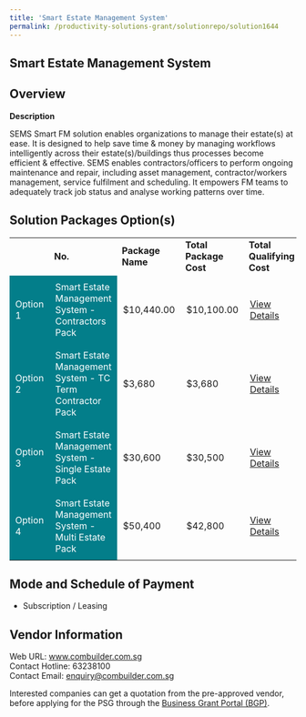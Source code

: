 ```yaml
---
title: 'Smart Estate Management System'
permalink: /productivity-solutions-grant/solutionrepo/solution1644
---
```


## Smart Estate Management System

## Overview

**Description**

SEMS Smart FM solution enables organizations to manage their estate(s) at ease. It is designed to help save time & money by managing workflows intelligently across their estate(s)/buildings thus processes become efficient & effective. SEMS enables contractors/officers to perform ongoing maintenance and repair, including asset management, contractor/workers management, service fulfilment and scheduling. It empowers FM teams to adequately track job status and analyse working patterns over time.

## Solution Packages Option(s)

<table>
<th>
<td><b>No.</b></td>
<td><b>Package Name</b></td>
<td><b>Total Package Cost</b></td>
<td><b>Total Qualifying Cost</b></td>
<td><b>Solution Details</b></td>
</th>
<tr>
<td style='padding: 10px; background-color: #037E8A; color: #FFFFFF;'>Option 1</td>
<td style='padding: 10px; background-color: #037E8A; color: #FFFFFF;'>Smart Estate Management System - Contractors Pack</td>
<td style='padding: 10px;'>$10,440.00</td>
<td style='padding: 10px;'>$10,100.00</td>
<td style='padding: 10px;'><a href='https://www.gobusiness.gov.sg/images/psg/Densitised_Combuilder_20200232_Annex_3_Part_1.pdf' target='_blank'>View Details</a></td>
</tr>
<tr>
<td style='padding: 10px; background-color: #037E8A; color: #FFFFFF;'>Option 2</td>
<td style='padding: 10px; background-color: #037E8A; color: #FFFFFF;'>Smart Estate Management System - TC Term Contractor Pack</td>
<td style='padding: 10px;'>$3,680</td>
<td style='padding: 10px;'>$3,680</td>
<td style='padding: 10px;'><a href='https://www.gobusiness.gov.sg/images/psg/Densitised_Combuilder_20200232_Annex_3_Part_2.pdf' target='_blank'>View Details</a></td>
</tr>
<tr>
<td style='padding: 10px; background-color: #037E8A; color: #FFFFFF;'>Option 3</td>
<td style='padding: 10px; background-color: #037E8A; color: #FFFFFF;'>Smart Estate Management System - Single Estate Pack</td>
<td style='padding: 10px;'>$30,600</td>
<td style='padding: 10px;'>$30,500</td>
<td style='padding: 10px;'><a href='https://www.gobusiness.gov.sg/images/psg/Densitised_Combuilder_20200232_Annex_3_Part_3.pdf' target='_blank'>View Details</a></td>
</tr>
<tr>
<td style='padding: 10px; background-color: #037E8A; color: #FFFFFF;'>Option 4</td>
<td style='padding: 10px; background-color: #037E8A; color: #FFFFFF;'>Smart Estate Management System - Multi Estate Pack</td>
<td style='padding: 10px;'>$50,400</td>
<td style='padding: 10px;'>$42,800</td>
<td style='padding: 10px;'><a href='https://www.gobusiness.gov.sg/images/psg/Densitised_Combuilder_20200232_Annex_3_Part_4.pdf' target='_blank'>View Details</a></td>
</tr>
</table>

## Mode and Schedule of Payment

 - Subscription / Leasing

## Vendor Information

 Web URL: www.combuilder.com.sg <br>Contact Hotline: 63238100 <br>Contact Email: enquiry@combuilder.com.sg <br>

Interested companies can get a quotation from the pre-approved vendor, before applying for the PSG through the <a href='https://www.businessgrants.gov.sg/' target='_blank' rel='noopener'>Business Grant Portal (BGP)</a>.

<script src="/jquery/resize-tables.js"></script>
